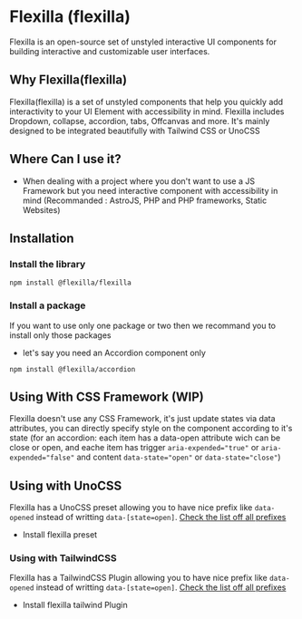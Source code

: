 # Flexilla (flexilla)

Flexilla is an open-source set of unstyled interactive UI components for building interactive and customizable user interfaces.


## Why Flexilla(flexilla)

Flexilla(flexilla) is a set of unstyled components  that help you quickly add interactivity to your UI Element with accessibility in mind. Flexilla includes Dropdown, collapse, accordion, tabs, Offcanvas and more. It's mainly designed to be integrated beautifully with Tailwind CSS or UnoCSS


## Where Can I use it?

- When dealing with a project where you don't want to use a JS Framework but you need interactive component with accessibility in mind (Recommanded : AstroJS, PHP and PHP frameworks, Static Websites)


## Installation

### Install the library

```shell
npm install @flexilla/flexilla
```

### Install a package

If you want to use only one package or two then we recommand you to install only those packages

- let's say you need an Accordion component only

```shell
npm install @flexilla/accordion
```



## Using With CSS Framework (WIP)

Flexilla doesn't use any CSS Framework, it's just update states via data attributes, you can directly specify style on the component according to it's state (for an accordion: each item has a data-open attribute wich can be close or open, and eache item has trigger `aria-expended="true"` or `aria-expended="false"` and content `data-state="open"` or `data-state="close"`) 


## Using with UnoCSS

Flexilla has a UnoCSS preset allowing you to have nice prefix like `data-opened` instead of writting `data-[state=open]`. [Check the list off all prefixes]()

- Install flexilla preset 


### Using with TailwindCSS

Flexilla has a TailwindCSS Plugin allowing you to have nice prefix like `data-opened` instead of writting `data-[state=open]`. [Check the list off all prefixes]()

- Install flexilla tailwind Plugin